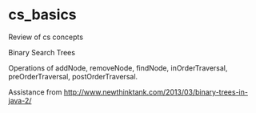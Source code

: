 # cs_basics
Review of cs concepts

Binary Search Trees

Operations of addNode, removeNode, findNode, inOrderTraversal, preOrderTraversal, postOrderTraversal.

Assistance from http://www.newthinktank.com/2013/03/binary-trees-in-java-2/

